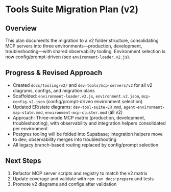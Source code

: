 # Tools Suite Migration Plan (v2)

## Overview

This plan documents the migration to a v2 folder structure, consolidating MCP servers into three environments—production, development, troubleshooting—with shared observability tooling. Environment selection is now config/prompt-driven (see `environment-loader.v2.js`).

## Progress & Revised Approach

- Created `docs/tooling/v2/` and `dev-tools/mcp-servers/v2` for all v2 diagrams, configs, and migration plans
- Scaffolded: `environment-loader.v2.js`, `environment.v2.json`, `mcp-config.v2.json` (config/prompt-driven environment selection)
- Updated ER/state diagrams: `dev-tool-suite-ER.mmd`, `agent-environment-map-state.mmd`, `environment-mcp-cluster.mmd` (all v2)
- Approach: Three-mode MCP matrix (production, development, troubleshooting), with observability and integration helpers consolidated per environment
- Postgres tooling will be folded into Supabase; integration helpers move to dev; observability merges into troubleshooting
- All legacy branch-based routing replaced by config/prompt selection

## Next Steps

1. Refactor MCP server scripts and registry to match the v2 matrix
2. Update coverage and validate with `npm run docs:prepare` and tests
3. Promote v2 diagrams and configs after validation
